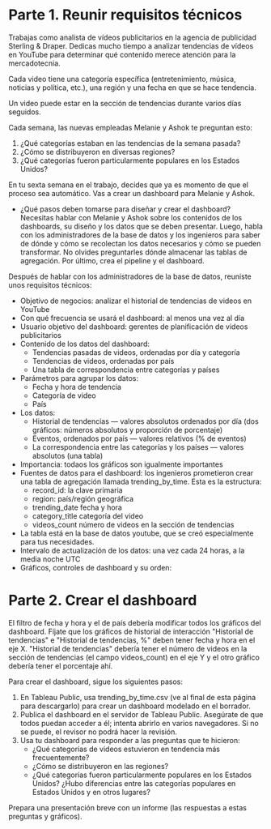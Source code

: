# Parte 1. Reunir requisitos técnicos

Trabajas como analista de vídeos publicitarios en la agencia de publicidad Sterling & Draper. Dedicas mucho tiempo a analizar tendencias de vídeos en YouTube para determinar qué contenido merece atención para la mercadotecnia.

Cada video tiene una categoría específica (entretenimiento, música, noticias y política, etc.), una región y una fecha en que se hace tendencia.

Un video puede estar en la sección de tendencias durante varios días seguidos.

Cada semana, las nuevas empleadas Melanie y Ashok te preguntan esto:

1. ¿Qué categorías estaban en las tendencias de la semana pasada?
2. ¿Cómo se distribuyeron en diversas regiones?
3. ¿Qué categorías fueron particularmente populares en los Estados Unidos?

En tu sexta semana en el trabajo, decides que ya es momento de que el proceso sea automático. Vas a crear un dashboard para Melanie y Ashok.

- ¿Qué pasos deben tomarse para diseñar y crear el dashboard?
Necesitas hablar con Melanie y Ashok sobre los contenidos de los dashboards, su diseño y los datos que se deben presentar. Luego, habla con los administradores de la base de datos y los ingenieros para saber de dónde y cómo se recolectan los datos necesarios y cómo se pueden transformar. No olvides preguntarles dónde almacenar las tablas de agregación. Por último, crea el pipeline y el dashboard.

Después de hablar con los administradores de la base de datos, reuniste unos requisitos técnicos:

- Objetivo de negocios: analizar el historial de tendencias de videos en YouTube
- Con qué frecuencia se usará el dashboard: al menos una vez al día
- Usuario objetivo del dashboard: gerentes de planificación de videos publicitarios
- Contenido de los datos del dashboard:
    - Tendencias pasadas de videos, ordenadas por día y categoría
    - Tendencias de videos, ordenadas por país
    - Una tabla de correspondencia entre categorías y países
- Parámetros para agrupar los datos:
    - Fecha y hora de tendencia
    - Categoría de video
    - País
- Los datos:
    - Historial de tendencias — valores absolutos ordenados por día (dos gráficos: números absolutos y proporción de porcentaje)
    - Eventos, ordenados por país — valores relativos (% de eventos)
    - La correspondencia entre las categorías y los países — valores absolutos (una tabla)
- Importancia: todaos los gráficos son igualmente importantes
- Fuentes de datos para el dashboard: los ingenieros prometieron crear una tabla de agregación llamada trending_by_time. Esta es la estructura:
    - record_id: la clave primaria
    - region: país/región geográfica
    - trending_date fecha y hora
    - category_title categoría del video
    - videos_count número de videos en la sección de tendencias
- La tabla está en la base de datos youtube, que se creó especialmente para tus necesidades.
- Intervalo de actualización de los datos: una vez cada 24 horas, a la media noche UTC
- Gráficos, controles de dashboard y su orden:

# Parte 2. Crear el dashboard

El filtro de fecha y hora y el de país debería modificar todos los gráficos del dashboard. Fíjate que los gráficos de historial de interacción "Historial de tendencias" e "Historial de tendencias, %" deben tener fecha y hora en el eje X.
"Historial de tendencias" debería tener el número de videos en la sección de tendencias (el campo videos_count) en el eje Y y el otro gráfico debería tener el porcentaje ahí.

Para crear el dashboard, sigue los siguientes pasos:

1. En Tableau Public, usa trending_by_time.csv (ve al final de esta página para descargarlo) para crear un dashboard modelado en el borrador.
2. Publica el dashboard en el servidor de Tableau Public. Asegúrate de que todos puedan acceder a él; intenta abrirlo en varios navegadores. Si no se puede, el revisor no podrá hacer la revisión.
3. Usa tu dashboard para responder a las preguntas que te hicieron:
    - ¿Qué categorías de videos estuvieron en tendencia más frecuentemente?
    - ¿Cómo se distribuyeron en las regiones?
    - ¿Qué categorías fueron particularmente populares en los Estados Unidos? ¿Hubo diferencias entre las categorías populares en Estados Unidos y en otros lugares?

Prepara una presentación breve con un informe (las respuestas a estas preguntas y gráficos).